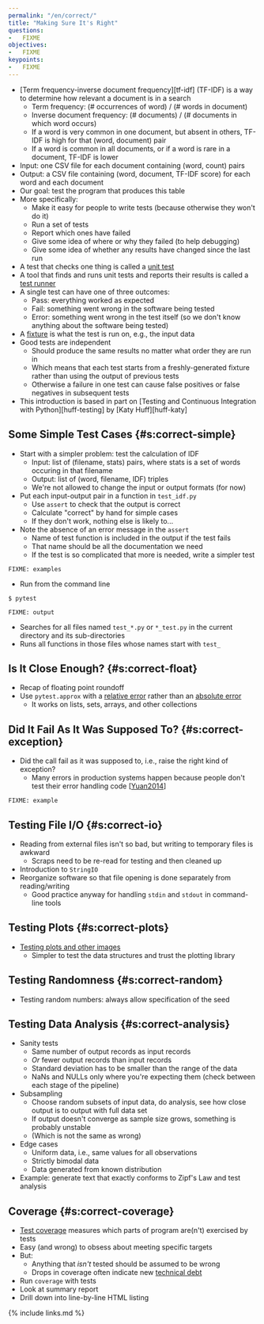 ```yaml
---
permalink: "/en/correct/"
title: "Making Sure It's Right"
questions:
-   FIXME
objectives:
-   FIXME
keypoints:
-   FIXME
---
```


-   [Term frequency-inverse document frequency][tf-idf] (TF-IDF) is a way to determine how relevant a document is in a search
    -   Term frequency: (# occurrences of word) / (# words in document)
    -   Inverse document frequency: (# documents) / (# documents in which word occurs)
    -   If a word is very common in one document, but absent in others, TF-IDF is high for that (word, document) pair
    -   If a word is common in all documents, or if a word is rare in a document, TF-IDF is lower
-   Input: one CSV file for each document containing (word, count) pairs
-   Output: a CSV file containing (word, document, TF-IDF score) for each word and each document
-   Our goal: test the program that produces this table
-   More specifically:
    -   Make it easy for people to write tests (because otherwise they won't do it)
    -   Run a set of tests
    -   Report which ones have failed
    -   Give some idea of where or why they failed (to help debugging)
    -   Give some idea of whether any results have changed since the last run
-   A test that checks one thing is called a [unit test](#g:unit-test)
-   A tool that finds and runs unit tests and reports their results is called a [test runner](#g:test-runner)
-   A single test can have one of three outcomes:
    -   Pass: everything worked as expected
    -   Fail: something went wrong in the software being tested
    -   Error: something went wrong in the test itself (so we don't know anything about the software being tested)
-   A [fixture](#g:fixture) is what the test is run on, e.g., the input data
-   Good tests are independent
    -   Should produce the same results no matter what order they are run in
    -   Which means that each test starts from a freshly-generated fixture rather than using the output of previous tests
    -   Otherwise a failure in one test can cause false positives or false negatives in subsequent tests
-   This introduction is based in part on [Testing and Continuous Integration with Python][huff-testing] by [Katy Huff][huff-katy]

## Some Simple Test Cases {#s:correct-simple}

-   Start with a simpler problem: test the calculation of IDF
    -   Input: list of (filename, stats) pairs, where stats is a set of words occuring in that filename
    -   Output: list of (word, filename, IDF) triples
    -   We're not allowed to change the input or output formats (for now)
-   Put each input-output pair in a function in `test_idf.py`
    -   Use `assert` to check that the output is correct
    -   Calculate "correct" by hand for simple cases
    -   If they don't work, nothing else is likely to...
-   Note the absence of an error message in the `assert`
    -   Name of test function is included in the output if the test fails
    -   That name should be all the documentation we need
    -   If the test is so complicated that more is needed, write a simpler test

```
FIXME: examples
```

-   Run from the command line

```
$ pytest
```
```
FIXME: output
```

-   Searches for all files named `test_*.py` or `*_test.py` in the current directory and its sub-directories
-   Runs all functions in those files whose names start with `test_`

## Is It Close Enough? {#s:correct-float}

-   Recap of floating point roundoff
-   Use `pytest.approx` with a [relative error](#g:relative-error) rather than an [absolute error](#g:absolute-error)
    -   It works on lists, sets, arrays, and other collections

## Did It Fail As It Was Supposed To? {#s:correct-exception}

-   Did the call fail as it was supposed to, i.e., raise the right kind of exception?
    -   Many errors in production systems happen because people don't test their error handling code [[Yuan2014](#CITE)]

```
FIXME: example
```

## Testing File I/O {#s:correct-io}

-   Reading from external files isn't so bad, but writing to temporary files is awkward
    -   Scraps need to be re-read for testing and then cleaned up
-   Introduction to `StringIO`
-   Reorganize software so that file opening is done separately from reading/writing
    -   Good practice anyway for handling `stdin` and `stdout` in command-line tools

## Testing Plots {#s:correct-plots}

-   [Testing plots and other images](https://github.com/matplotlib/pytest-mpl)
    -   Simpler to test the data structures and trust the plotting library

## Testing Randomness {#s:correct-random}

-   Testing random numbers: always allow specification of the seed

## Testing Data Analysis {#s:correct-analysis}

-   Sanity tests
    -   Same number of output records as input records
    -   *Or* fewer output records than input records
    -   Standard deviation has to be smaller than the range of the data
    -   NaNs and NULLs only where you're expecting them (check between each stage of the pipeline)
-   Subsampling
    -   Choose random subsets of input data, do analysis, see how close output is to output with full data set
    -   If output doesn't converge as sample size grows, something is probably unstable
    -   (Which is not the same as wrong)
-   Edge cases
    -   Uniform data, i.e., same values for all observations
    -   Strictly bimodal data
    -   Data generated from known distribution
-   Example: generate text that exactly conforms to Zipf's Law and test analysis

## Coverage {#s:correct-coverage}

-   [Test coverage](#g:test-coverage) measures which parts of program are(n't) exercised by tests
-   Easy (and wrong) to obsess about meeting specific targets
-   But:
    -   Anything that *isn't* tested should be assumed to be wrong
    -   Drops in coverage often indicate new [technical debt](#g:technical-debt)
-   Run `coverage` with tests
-   Look at summary report
-   Drill down into line-by-line HTML listing

{% include links.md %}
